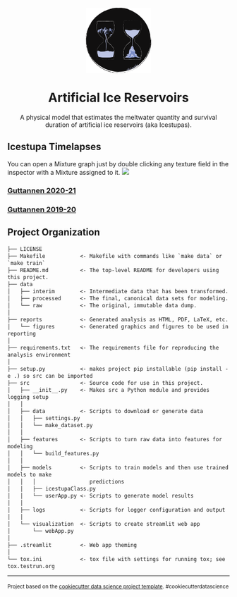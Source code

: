 <p align="center">
<a href="url"><img align="center" alt="screen recorder" src="https://github.com/Gayashiva/air_model/blob/dev/src/web/logos/AIR_logo_circle.png" align="left" height="148" width="148" ></a>
</a>
</p>
<p align="center">
<h1 align="center">Artificial Ice Reservoirs</h1>
</p>
<p align="center"> A physical model that estimates the meltwater quantity and survival duration of artificial ice reservoirs (aka Icestupas). </p>

<!-- --- -->

<!-- <h3 align="center"> -->
<!--    <a href="https://share.streamlit.io/gayashiva/air_model/src/web/app.py">Run model</a>  -->
<!-- </h3> -->

<!-- --- -->

## Icestupa Timelapses

You can open a Mixture graph just by double clicking any texture field in the inspector with a Mixture assigned to it.
![](src/web/logos/Guttannen_Icestupa_2021.gif)

### [Guttannen 2020-21](https://youtu.be/kXi4abO4YVM) 
### [Guttannen 2019-20](https://youtu.be/kcrvhU20OOE) 
<!-- ![](docs/docfx/images/NormalBlend.gif) -->

## Project Organization

    ├── LICENSE
    ├── Makefile           <- Makefile with commands like `make data` or `make train`
    ├── README.md          <- The top-level README for developers using this project.
    ├── data
    │   ├── interim        <- Intermediate data that has been transformed.
    │   ├── processed      <- The final, canonical data sets for modeling.
    │   └── raw            <- The original, immutable data dump.
    │
    ├── reports            <- Generated analysis as HTML, PDF, LaTeX, etc.
    │   └── figures        <- Generated graphics and figures to be used in reporting
    │
    ├── requirements.txt   <- The requirements file for reproducing the analysis environment
    │
    ├── setup.py           <- makes project pip installable (pip install -e .) so src can be imported
    ├── src                <- Source code for use in this project.
    │   ├── __init__.py    <- Makes src a Python module and provides logging setup
    │   │
    │   ├── data           <- Scripts to download or generate data
    │   │   ├── settings.py
    │   │   └── make_dataset.py
    │   │
    │   ├── features       <- Scripts to turn raw data into features for modeling
    │   │   └── build_features.py
    │   │
    │   ├── models         <- Scripts to train models and then use trained models to make
    │   │   │                 predictions
    │   │   ├── icestupaClass.py
    │   │   └── userApp.py <- Scripts to generate model results
    │   │
    │   ├── logs           <- Scripts for logger configuration and output
    │   │
    │   └── visualization  <- Scripts to create streamlit web app
    │       └── webApp.py
    │
    ├── .streamlit         <- Web app theming
    │
    └── tox.ini            <- tox file with settings for running tox; see tox.testrun.org

---

<p><small>Project based on the <a target="_blank" href="https://drivendata.github.io/cookiecutter-data-science/">cookiecutter data science project template</a>. #cookiecutterdatascience</small></p>

